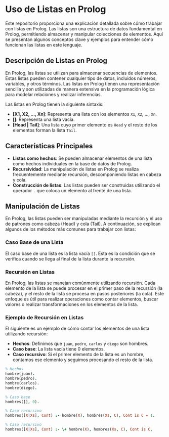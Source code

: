 # Uso de Listas en Prolog

Este repositorio proporciona una explicación detallada sobre cómo trabajar con listas en Prolog. Las listas son una estructura de datos fundamental en Prolog, permitiendo almacenar y manipular colecciones de elementos. Aquí se presentan algunos conceptos clave y ejemplos para entender cómo funcionan las listas en este lenguaje.

## Descripción de Listas en Prolog

En Prolog, las listas se utilizan para almacenar secuencias de elementos. Estas listas pueden contener cualquier tipo de datos, incluidos números, variables, y otros términos. Las listas en Prolog tienen una representación sencilla y son utilizadas de manera extensiva en la programación lógica para modelar relaciones y realizar inferencias.

Las listas en Prolog tienen la siguiente sintaxis:
- **[X1, X2, ..., Xn]**: Representa una lista con los elementos `X1`, `X2`, ..., `Xn`.
- **[]**: Representa una lista vacía.
- **[Head | Tail]**: Una lista cuyo primer elemento es `Head` y el resto de los elementos forman la lista `Tail`.

## Características Principales

- **Listas como hechos**: Se pueden almacenar elementos de una lista como hechos individuales en la base de datos de Prolog.
- **Recursividad**: La manipulación de listas en Prolog se realiza frecuentemente mediante recursión, descomponiendo listas en cabeza y cola.
- **Construcción de listas**: Las listas pueden ser construidas utilizando el operador `.` que coloca un elemento al frente de una lista.

## Manipulación de Listas

En Prolog, las listas pueden ser manipuladas mediante la recursión y el uso de patrones como cabeza (Head) y cola (Tail). A continuación, se explican algunos de los métodos más comunes para trabajar con listas:

### Caso Base de una Lista

El caso base de una lista es la lista vacía `[]`. Esta es la condición que se verifica cuando se llega al final de la lista durante la recursión.

### Recursión en Listas

En Prolog, las listas se manejan comúnmente utilizando recursión. Cada elemento de la lista se puede procesar en el primer paso de la recursión (la cabeza), y el resto de la lista se procesa en pasos posteriores (la cola). Este enfoque es útil para realizar operaciones como contar elementos, buscar valores o realizar transformaciones en los elementos de la lista.

### Ejemplo de Recursión en Listas

El siguiente es un ejemplo de cómo contar los elementos de una lista utilizando recursión:

- **Hechos**: Definimos que `juan`, `pedro`, `carlos` y `diego` son hombres.
- **Caso base**: La lista vacía tiene 0 elementos.
- **Caso recursivo**: Si el primer elemento de la lista es un hombre, contamos ese elemento y seguimos procesando el resto de la lista.

```prolog
% Hechos
hombre(juan).
hombre(pedro).
hombre(carlos).
hombre(diego).

% Caso base
hombres([], 0).

% Caso recursivo
hombres([X|Xs], Cont) :- hombre(X), hombres(Xs, C), Cont is C + 1.

% Caso recursivo
hombres([X|Xs], Cont) :- \+ hombre(X), hombres(Xs, C), Cont is C.
```
